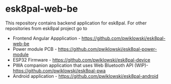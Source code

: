 # esk8pal-web-be

This repository contains backend application for esk8pal. For other repositories from esk8pal project go to

- Frontend Angular Appplication - https://github.com/pwiklowski/esk8pal-web-be
- Power module PCB - https://github.com/pwiklowski/esk8pal-power-module
- ESP32 Firmware - https://github.com/pwiklowski/esk8pal-device
- PWA companion application that uses Web Bluetooth API (WIP)- https://github.com/pwiklowski/esk8pal-pwa
- Android application - https://github.com/pwiklowski/esk8pal-android
